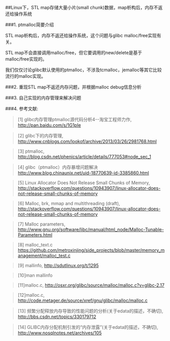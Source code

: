 ##Linux下，STL map存储大量小片(small chunk)数据，map析构后，内存不返还给操作系统

###1. ptmalloc简要介绍

STL map析构后，内存不返还给操作系统，这个问题与glibc malloc/free实现有关。

STL map不会直接调用malloc/free，但它要调用的new/delete是基于malloc/free实现的。

我们仅仅讨论glibc默认使用的ptmalloc，不涉及tcmalloc，jemalloc等其它比较流行的malloc实现。

###2. 重现STL map不返还内存问题，并根据malloc debug信息分析


###3. 自己实现的内存管理来解决问题


###4. 参考文献:

>\[1] glibc内存管理ptmalloc源代码分析4--淘宝工程师力作, <http://pan.baidu.com/s/1G1pIe>

>\[2] glibc下的内存管理, <http://www.cnblogs.com/lookof/archive/2013/03/26/2981768.html>

>\[3] ptmalloc, <http://blog.csdn.net/phenics/article/details/777053#node_sec_1>

>\[4] glibc（ptmalloc）内存暴增问题解决 <http://www.blog.chinaunix.net/uid-18770639-id-3385860.html>

>\[5] Linux Allocator Does Not Release Small Chunks of Memory, <http://stackoverflow.com/questions/10943907/linux-allocator-does-not-release-small-chunks-of-memory>

>\[6] Malloc, brk, mmap and multithreading (draft), <http://stackoverflow.com/questions/10943907/linux-allocator-does-not-release-small-chunks-of-memory>

>\[7] Malloc parameters, <http://www.gnu.org/software/libc/manual/html_node/Malloc-Tunable-Parameters.html>

>\[8] malloc_text.c <https://github.com/metroxinjing/side_projects/blob/master/memory_management/malloc_test.c>

>\[9] mallinfo, <http://sdutlinux.org/t/1295> 

>\[10]man mallinfo

>\[11]malloc.c, <http://osxr.org/glibc/source/malloc/malloc.c?v=glibc-2.17>

>\[12]malloc.c, <http://code.metager.de/source/xref/gnu/glibc/malloc/malloc.c>

>\[13] 频繁分配释放内存导致的性能问题的分析(关于edata的描述，不确切), <http://bbs.csdn.net/topics/330179712>

>\[14] GLIBC内存分配机制引发的“内存泄露”(关于edata的描述，不确切), <http://www.nosqlnotes.net/archives/105>

